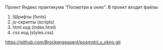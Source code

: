 Проект Яндекс практикума "Посмотри в окно".
В проект входят файлы:
1) IШрифты (fonts)
2) js-скрипты (scripts)
3) html код (index.html)
4) css код (styles.css)


https://github.com/Brockengespent/posmotri_v_okno.git
